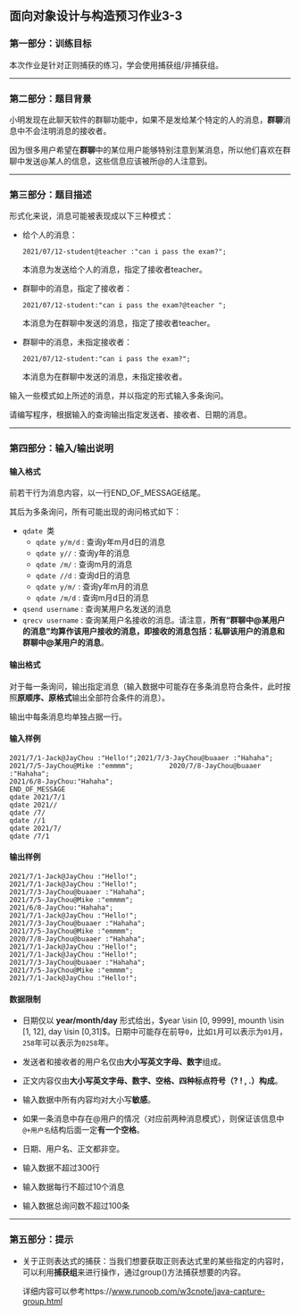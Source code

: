 ## 面向对象设计与构造预习作业3-3

### 第一部分：训练目标

本次作业是针对正则捕获的练习，学会使用捕获组/非捕获组。

----

### 第二部分：题目背景

小明发现在此聊天软件的群聊功能中，如果不是发给某个特定的人的消息，**群聊**消息中不会注明消息的接收者。

因为很多用户希望在**群聊**中的某位用户能够特别注意到某消息，所以他们喜欢在群聊中发送@某人的信息，这些信息应该被所@的人注意到。

----

### 第三部分：题目描述

形式化来说，消息可能被表现成以下三种模式：

- 给个人的消息：

  ``` 
  2021/07/12-student@teacher :"can i pass the exam?";
  ```

  本消息为发送给个人的消息，指定了接收者teacher。

- 群聊中的消息，指定了接收者：

  ``` 
  2021/07/12-student:"can i pass the exam?@teacher ";
  ```
  
  本消息为在群聊中发送的消息，指定了接收者teacher。

- 群聊中的消息，未指定接收者：

  ``` 
  2021/07/12-student:"can i pass the exam?";
  ```
  
  本消息为在群聊中发送的消息，未指定接收者。

输入一些模式如上所述的消息，并以指定的形式输入多条询问。

请编写程序，根据输入的查询输出指定发送者、接收者、日期的消息。

----

###  第四部分：输入/输出说明


#### 输入格式

前若干行为消息内容，以一行END_OF_MESSAGE结尾。

其后为多条询问，所有可能出现的询问格式如下：

- `qdate `类
  - `qdate y/m/d` : 查询y年m月d日的消息
  - `qdate y//` : 查询y年的消息
  - `qdate /m/` : 查询m月的消息
  - `qdate //d` : 查询d日的消息
  - `qdate y/m/` : 查询y年m月的消息
  - `qdate /m/d` : 查询m月d日的消息
- `qsend username` : 查询某用户名发送的消息
- `qrecv username` : 查询某用户名接收的消息。请注意，**所有“群聊中@某用户的消息”均算作该用户接收的消息，即接收的消息包括：私聊该用户的消息和群聊中@某用户的消息**。

#### 输出格式

对于每一条询问，输出指定消息（输入数据中可能存在多条消息符合条件，此时按照**原顺序、原格式**输出全部符合条件的消息）。

输出中每条消息均单独占据一行。

#### 输入样例

```
2021/7/1-Jack@JayChou :"Hello!";2021/7/3-JayChou@buaaer :"Hahaha";
2021/7/5-JayChou@Mike :"emmmm";         2020/7/8-JayChou@buaaer :"Hahaha";
2021/6/8-JayChou:"Hahaha";
END_OF_MESSAGE
qdate 2021/7/1
qdate 2021//
qdate /7/
qdate //1
qdate 2021/7/
qdate /7/1
```

#### 输出样例

```
2021/7/1-Jack@JayChou :"Hello!";
2021/7/1-Jack@JayChou :"Hello!";
2021/7/3-JayChou@buaaer :"Hahaha";
2021/7/5-JayChou@Mike :"emmmm";
2021/6/8-JayChou:"Hahaha";
2021/7/1-Jack@JayChou :"Hello!";
2021/7/3-JayChou@buaaer :"Hahaha";
2021/7/5-JayChou@Mike :"emmmm";
2020/7/8-JayChou@buaaer :"Hahaha";
2021/7/1-Jack@JayChou :"Hello!";
2021/7/1-Jack@JayChou :"Hello!";
2021/7/3-JayChou@buaaer :"Hahaha";
2021/7/5-JayChou@Mike :"emmmm"; 
2021/7/1-Jack@JayChou :"Hello!";
```

#### 数据限制

- 日期仅以 **year/month/day** 形式给出，$year \isin [0, 9999], mounth \isin [1, 12], day \isin [0,31]$。日期中可能存在前导`0`，比如`1`月可以表示为`01`月，`258`年可以表示为`0258`年。

- 发送者和接收者的用户名仅由**大小写英文字母、数字**组成。

- 正文内容仅由**大小写英文字母、数字、空格、四种标点符号（? ! , .）构成**。

- 输入数据中所有内容均对大小写**敏感**。

- 如果一条消息中存在@用户的情况（对应前两种消息模式），则保证该信息中`@+用户名`结构后面一定**有一个空格**。

- 日期、用户名、正文都非空。
- 输入数据不超过300行
- 输入数据每行不超过10个消息
- 输入数据总询问数不超过100条

----

### 第五部分：提示

- 关于正则表达式的捕获：当我们想要获取正则表达式里的某些指定的内容时，可以利用**捕获组**来进行操作，通过group()方法捕获想要的内容。

  详细内容可以参考https://www.runoob.com/w3cnote/java-capture-group.html